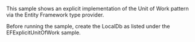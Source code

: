 ﻿This sample shows an explicit implementation of the Unit of Work pattern via
the Entity Framework type provider.

Before running the sample, create the LocalDb as listed under the 
EFExplicitUnitOfWork sample.
